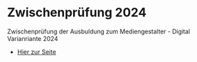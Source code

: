 # Zwischenprüfung 2024
 Zwischenprüfung der Ausbuldung zum Mediengestalter - Digital Varianriante 2024

 
+ [Hier zur Seite](https://kriskaps.github.io/zwischenpruefung/teilaufgabe_b/index.html)
